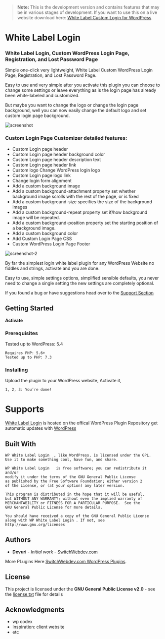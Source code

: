 > **Note:** This is the development version and contains features that may be in various stages of development. If you want to use this on a live website download here: [White Label Custom Login for WordPress](https://wordpress.org/plugins/wp-white-label-login/).


# White Label Login


### White Label Login, Custom WordPress Login Page, Registration, and Lost Password Page

Simple one-click very lightweight, White Label Custom WordPress Login Page, Registration, and Lost Password Page.

Easy to use and very simple after you activate this plugin you can choose to change some settings or leave everything as is the login page has already been white-labeled and customized.

But maybe you want to change the logo or change the login page background, well you can now easily change the default logo and set custom login page background.

![screenshot](https://user-images.githubusercontent.com/4777400/77988677-8ce1b900-72e2-11ea-81cc-f93c835119b4.png)

###  Custom Login Page Customizer detailed features:
* Custom Login page header
* Custom Login page header background color
* Custom Login page header description text
* Custom Login page header link
* Custom logo Change WordPress login logo
* Custom Login page logo link
* Change login form alignment
* Add a custom background image
* Add a custom background-attachment property set whether background image scrolls with the rest of the page, or is fixed
* Add a custom background-size specifies the size of the background images
* Add a custom background-repeat property set if/how background image will be repeated.
* Add a custom background-position property set the starting position of a background image.
* Add a custom background color
* Add Custom Login Page CSS
* Custom WordPress Login Page Footer

![screenshot-2](https://user-images.githubusercontent.com/4777400/79120567-cd1c4f00-7d58-11ea-9122-7ffb5448a0a6.png)

By far the simplest login white label plugin for any WordPress Website no fiddles and strings, activate and you are done.

Easy to use, simple settings options, simplified sensible defaults, you never need to change a single setting the new settings are completely optional.

If you found a bug or have suggestions head over to the [Support Section](https://wordpress.org/support/plugin/wp-white-label-login/)


## Getting Started

**Activate** 

### Prerequisites

Tested up to WordPress: 5.4

```
Requires PHP: 5.6+
Tested up to PHP: 7.3
```

### Installing

Upload the plugin to your WordPress website, Activate it,

```
1, 2, 3: You’re done!
```

# Supports

[White Label Login](https://wordpress.org/plugins/wp-white-label-login/) is hosted on the offical WordPress Plugin Repository get  automatic updates with [WordPress](https://wordpress.org/plugins/wp-white-label-login/)

## Built With


	WP White Label Login  , like WordPress, is licensed under the GPL.
	Use it to make something cool, have fun, and share.

	WP White Label Login   is free software; you can redistribute it and/or
	modify it under the terms of the GNU General Public License
	as published by the Free Software Foundation; either version 2
	of the License, or (at your option) any later version.

	This program is distributed in the hope that it will be useful,
	but WITHOUT ANY WARRANTY; without even the implied warranty of
	MERCHANTABILITY or FITNESS FOR A PARTICULAR PURPOSE.  See the
	GNU General Public License for more details.

	You should have received a copy of the GNU General Public License
	along with WP White Label Login . If not, see http://www.gnu.org/licenses


## Authors

* **Devuri** - *Initial work* - [SwitchWebdev.com](http://SwitchWebdev.com/)

More PLugins Here [SwitchWebdev.com WordPress Plugins](http://SwitchWebdev.com/wordpress-plugins/).

## License

This project is licensed under the **GNU General Public License v2.0** - see the [license.txt](license.txt) file for details

## Acknowledgments

* wp codex
* Inspiration: client website
* etc
